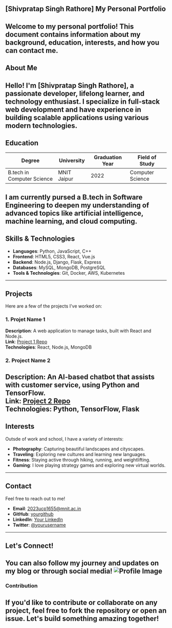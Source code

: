 ## [Shivpratap Singh Rathore] My Personal Portfolio

Welcome to my personal portfolio! This document contains information about my background, education, interests, and how you can contact me.
---
## About Me

Hello! I'm [Shivpratap Singh Rathore], a passionate developer, lifelong learner, and technology enthusiast. I specialize in full-stack web development and have experience in building scalable applications using various modern technologies.
---
## Education
| Degree                | University            | Graduation Year | Field of Study   |
|-----------------------|-----------------------|-----------------|------------------|
| B.tech in Computer Science |  MNIT Jaipur       | 2022            | Computer Science |

I am currently pursed a B.tech in Software Engineering to deepen my understanding of advanced topics like artificial intelligence, machine learning, and cloud computing.
---
## Skills & Technologies
- **Languages**: Python, JavaScript, C++
- **Frontend**: HTML5, CSS3, React, Vue.js
- **Backend**: Node.js, Django, Flask, Express
- **Databases**: MySQL, MongoDB, PostgreSQL
- **Tools & Technologies**: Git, Docker, AWS, Kubernetes
---
## Projects
Here are a few of the projects I've worked on:

### 1. **Projet Name 1**  
**Description**: A web application to manage tasks, built with React and Node.js.  
**Link**: [Project 1 Repo](https://github.com/shiv7297/project1)  
**Technologies**: React, Node.js, MongoDB

### 2. **Project Name 2**  
**Description**: An AI-based chatbot that assists with customer service, using Python and TensorFlow.  
**Link**: [Project 2 Repo](https://github.com/shiv7297/project2)  
**Technologies**: Python, TensorFlow, Flask
---
## Interests

Outsde of work and school, I have a variety of interests:
- **Photography**: Capturing beautiful landscapes and cityscapes.
- **Traveling**: Exploring new cultures and learning new languages.
- **Fitness**: Staying active through hiking, running, and weightlifting.
- **Gaming**: I love playing strategy games and exploring new virtual worlds.
---
## Contact

Feel free to reach out to me!

- **Email**: [2023ucp1655@mnit.ac.in](mailto:nikhil@example.com)
- **GitHub**: [yourgithub](https://github.com/shiv7297)
- **LinkedIn**: [Your LinkedIn](https://www.linkedin.com/in/shiv)
- **Twitter**: [@yourusername](https://twitter.com)
---
## Let's Connect!
You can also follow my journey and updates on my blog or through social media!
![Profile Image](https://www.example.com/your-image.jpg)
---
### Contribution
If you'd like to contribute or collaborate on any project, feel free to fork the repository or open an issue. Let's build something amazing together!
---


